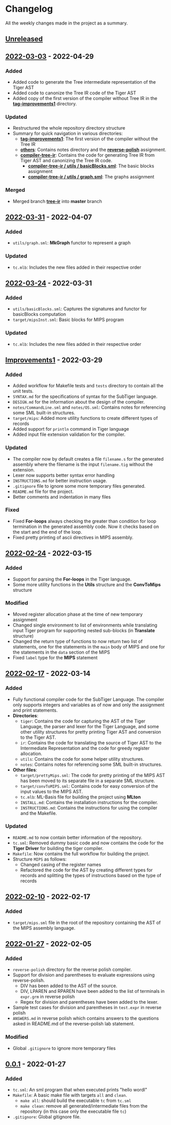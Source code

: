 # Changelog

All the weekly changes made in the project as a summary.

## [Unreleased]

## [2022-03-03] - 2022-04-29

### Added

-   Added code to generate the Tree intermediate representation of the Tiger AST
-   Added code to canonize the Tree IR code of the Tiger AST
-   Added copy of the first version of the compiler without Tree IR in the [**tag-improvements1**](tag-improvements1/) directory.
### Updated

-   Restructured the whole repository directory structure
-   Summary for quick navigation in various directories:
    -    [**tag-improvements1**](tag-improvements1/): The first version of the compiler without the Tree IR
    -    [**others**](others/): Contains notes directory and the [**reverse-polish**](others/reverse-polish/) assignment.
    -    [**compiler-tree-ir**](compiler-tree-ir/): Contains the code for generating Tree IR from Tiger AST and canonizing the Tree IR code.
         -    [**compiler-tree-ir / utils / basicBlocks.sml**](compiler-tree-ir/utils/basicBlocks.sml): The basic blocks assignment
         -    [**compiler-tree-ir / utils / graph.sml**](compiler-tree-ir/utils/graph.sml): The graphs assignment

### Merged

-   Merged branch [**tree-ir**](https://gitlab.com/singlamayank001/111901030-compilers/-/tree/tree-ir) into **master** branch

## [2022-03-31] - 2022-04-07

### Added

-   `utils/graph.sml`: **MkGraph** functor to represent a graph

### Updated

-   `tc.mlb`: Includes the new files added in their respective order

## [2022-03-24] - 2022-03-31

### Added

-   `utils/basicBlocks.sml`: Captures the signatures and functor for basicBlocks computation
-   `target/mipsInst.sml`: Basic blocks for MIPS program

### Updated

-   `tc.mlb`: Includes the new files added in their respective order

## [Improvements1] - 2022-03-29

### Added

-   Added workflow for Makefile tests and `tests` directory to contain all the unit tests.
-   `SYNTAX.md` for the specifications of syntax for the SubTiger language.
-   `DESIGN.md` for the information about the design of the compiler.
-   `notes/CommandLine.sml` and `notes/OS.sml`: Contains notes for referencing some SML built-in structures.
-   `target/mips`: Added more utility functions to create different types of records
-   Added support for `println` command in Tiger language
-   Added input file extension validation for the compiler.

### Updated

-   The compiler now by default creates a file `filename.s` for the generated assembly where the filename is the input `filename.tig` without the extension.
-   Lexer now supports better syntax error handling
-   `INSTRUCTIONS.md` for better instruction usage.
-   `.gitignore` file to ignore some more temporary files generated.
-   `README.md` file for the project.
-   Better comments and indentation in many files

### Fixed

-   Fixed **For-loops** always checking the greater than condition for loop termination in the generated assembly code. Now it checks based on the start and the end of the loop.
-   Fixed pretty printing of ascii directives in MIPS assembly.

## [2022-02-24] - 2022-03-15

### Added

-   Support for parsing the **For-loops** in the Tiger language.
-   Some more utility functions in the **Utils** structure and the **ConvToMips** structure

### Modified

-   Moved register allocation phase at the time of new temporary assignment
-   Changed single environment to list of environments while translating input Tiger program for supporting nested sub-blocks (in **Translate** structure)
-   Changed the return type of functions to now return two list of statements, one for the statements in the `main` body of MIPS and one for the statements in the `data` section of the MIPS
-   Fixed `label` type for the **MIPS** statement

## [2022-02-17] - 2022-03-14

### Added

-   Fully functional compiler code for the SubTiger Language. The compiler only supports integers and variables as of now and only the assignment and print statements.
-   **Directories**:
    -   `tiger`: Contains the code for capturing the AST of the Tiger Language, the parser and lexer for the Tiger Language, and some other utility structures for pretty printing Tiger AST and conversion to the Tiger AST.
    -   `ir`: Contains the code for translating the source of Tiger AST to the Intermediate Representation and the code for greedy register allocation.
    -   `utils`: Contains the code for some helper utility structures.
    -   `notes`: Contains notes for referencing some SML built-in structures.
-   **Other files**:
    -   `target/prettyMips.sml`: The code for pretty printing of the MIPS AST has been moved to its separate file in a separate SML structure.
    -   `target/convToMIPS.sml`: Contains code for easy conversion of the input values to the MIPS AST.
    -   `tc.mlb`: ML-Basis file for building the project using **MLton**
    -   `INSTALL.md`: Contains the installation instructions for the compiler.
    -   `INSTRUCTIONS.md`: Contains the instructions for using the compiler and the Makefile.

### Updated

-   `README.md` to now contain better information of the repository.
-   `tc.sml`: Removed dummy basic code and now contains the code for the **Tiger Driver** for building the tiger compiler.
-   `Makefile`: Now contains the full workflow for building the project.
-   Structure `MIPS` as follows:
    -   Changed casing of the register names
    -   Refactored the code for the AST by creating different types for records and splitting the types of instructions based on the type of records

## [2022-02-10] - 2022-02-17

### Added

-   `target/mips.sml` file in the root of the repository containing the AST of the MIPS assembly language.

## [2022-01-27] - 2022-02-05

### Added

-   `reverse-polish` directory for the reverse polish compiler.
-   Support for division and parentheses to evaluate expressions using reverse-polish.
    -   DIV has been added to the AST of the source.
    -   DIV, LPAREN and RPAREN have been added to the list of terminals in `expr.grm` in reverse polish
    -   Regex for division and parentheses have been added to the lexer.
-   Sample test cases for division and parentheses in `test.expr` in reverse polish
-   `ANSWERS.md` in reverse polish which contains answers to the questions asked in README.md of the reverse-polish lab statement.

### Modified

-   Global `.gitignore` to ignore more temporary files

## [0.0.1] - 2022-01-27

### Added

-   `tc.sml`: An sml program that when executed prints "hello wordl"
-   `Makefile`: A basic make file with targets `all` and `clean`.
    -   `make all`: should build the executable `tc` from `tc.sml`
    -   `make clean`: remove all generated/intermediate files from the repository (in this case only the executable file `tc`)
-   `.gitignore`: Global gitignore file.

[unreleased]: https://gitlab.com/singlamayank001/111901030-compilers/-/compare/2022-03-03...master
[2022-03-03]: https://gitlab.com/singlamayank001/111901030-compilers/-/compare/2022-03-31...2022-03-03
[2022-03-31]: https://gitlab.com/singlamayank001/111901030-compilers/-/compare/2022-03-24...2022-03-31
[2022-03-24]: https://gitlab.com/singlamayank001/111901030-compilers/-/compare/improvements1...2022-03-24
[improvements1]: https://gitlab.com/singlamayank001/111901030-compilers/-/compare/2022-02-24...improvements1
[2022-02-24]: https://gitlab.com/singlamayank001/111901030-compilers/-/compare/2022-02-17...2022-02-24
[2022-02-17]: https://gitlab.com/singlamayank001/111901030-compilers/-/compare/2022-02-10...2022-02-17
[2022-02-10]: https://gitlab.com/singlamayank001/111901030-compilers/-/compare/2022-01-27...2022-02-10
[2022-01-27]: https://gitlab.com/singlamayank001/111901030-compilers/-/compare/v0.0.1...2022-01-27
[0.0.1]: https://gitlab.com/singlamayank001/111901030-compilers/-/releases#v0.0.1
